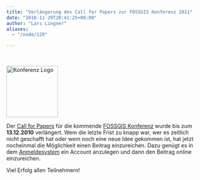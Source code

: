 ```yaml
---
title: "Verlängerung des Call for Papers zur FOSSGIS Konferenz 2011"
date: "2010-11-29T20:41:25+00:00"
author: "Lars Lingner"
aliases:
  - "/node/120"

---
```


<p>&nbsp;</p>
<dl class="fg_img_left">
	<dt>
		<a href="https://www.fossgis.de/konferenz" target="_new"><img alt="Konferenz Logo" src="https://www.fossgis.de/konferenz/w/skins/common/fossgis_konferenz_logo.png" style="width: 135px; height: 135px;" /> </a></dt>
</dl>
<p>Der <a href="https://www.fossgis.de/konferenz/wiki/2011/Call_for_Papers">Call for Papers</a> für die kommende <a href="https://www.fossgis.de/konferenz">FOSSGIS Konferenz</a> wurde bis zum <strong>13.12.2010</strong> verlängert. Wem die letzte Frist zu knapp war, wer es zeitlich nicht geschafft hat oder wem noch eine neue Idee gekommen ist, hat jetzt nocheinmal die Möglichkeit einen Beitrag einzureichen. Dazu genügt es in dem <a href="http://pb.fossgis.de/submission/FOSSGIS2011">Anmeldesystem</a> ein Account anzulegen und dann den Beitrag online einzureichen.</p>
<p>Viel Erfolg allen Teilnehmern!</p>
